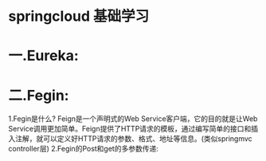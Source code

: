 # springcloud 基础学习

# 一.Eureka:
# 二.Fegin:
  1.Fegin是什么?
  Feign是一个声明式的Web Service客户端，它的目的就是让Web Service调用更加简单。Feign提供了HTTP请求的模板，通过编写简单的接口和插入注解，就可以定义好HTTP请求的参数、格式、地址等信息。(类似springmvc controller层)
  2.Fegin的Post和get的多参数传递:
  

